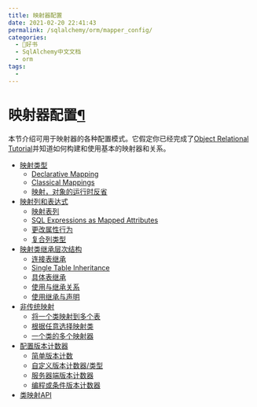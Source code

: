 ```yaml
---
title: 映射器配置
date: 2021-02-20 22:41:43
permalink: /sqlalchemy/orm/mapper_config/
categories:
  - 📖好书
  - SqlAlchemy中文文档
  - orm
tags:
  - 
---
```

映射器配置[¶](#mapper-configuration "Permalink to this headline")
=================================================================

本节介绍可用于映射器的各种配置模式。它假定你已经完成了[Object Relational
Tutorial](tutorial.html)并知道如何构建和使用基本的映射器和关系。

-   [映射类型](mapping_styles.html)
    -   [Declarative Mapping](mapping_styles.html#declarative-mapping)
    -   [Classical Mappings](mapping_styles.html#classical-mappings)
    -   [映射，对象的运行时反省](mapping_styles.html#runtime-introspection-of-mappings-objects)
-   [映射列和表达式](scalar_mapping.html)
    -   [映射表列](mapping_columns.html)
    -   [SQL Expressions as Mapped Attributes](mapped_sql_expr.html)
    -   [更改属性行为](mapped_attributes.html)
    -   [复合列类型](composites.html)
-   [映射类继承层次结构](inheritance.html)
    -   [连接表继承](inheritance.html#joined-table-inheritance)
    -   [Single Table
        Inheritance](inheritance.html#single-table-inheritance)
    -   [具体表继承](inheritance.html#concrete-table-inheritance)
    -   [使用与继承关系](inheritance.html#using-relationships-with-inheritance)
    -   [使用继承与声明](inheritance.html#using-inheritance-with-declarative)
-   [非传统映射](nonstandard_mappings.html)
    -   [将一个类映射到多个表](nonstandard_mappings.html#mapping-a-class-against-multiple-tables)
    -   [根据任意选择映射类](nonstandard_mappings.html#mapping-a-class-against-arbitrary-selects)
    -   [一个类的多个映射器](nonstandard_mappings.html#multiple-mappers-for-one-class)
-   [配置版本计数器](versioning.html)
    -   [简单版本计数](versioning.html#simple-version-counting)
    -   [自定义版本计数器/类型](versioning.html#custom-version-counters-types)
    -   [服务器端版本计数器](versioning.html#server-side-version-counters)
    -   [编程或条件版本计数器](versioning.html#programmatic-or-conditional-version-counters)
-   [类映射API](mapping_api.html)

